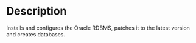 Description
===========

Installs and configures the Oracle RDBMS, patches it to the latest
version and creates databases.